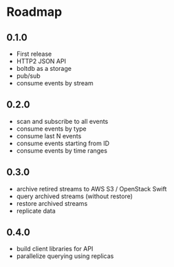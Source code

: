 # Roadmap

## 0.1.0
* First release
* HTTP2 JSON API
* boltdb as a storage
* pub/sub
* consume events by stream

## 0.2.0
* scan and subscribe to all events
* consume events by type
* consume last N events
* consume events starting from ID
* consume events by time ranges

## 0.3.0
* archive retired streams to AWS S3 / OpenStack Swift
* query archived streams (without restore)
* restore archived streams
* replicate data

## 0.4.0
* build client libraries for API
* parallelize querying using replicas

